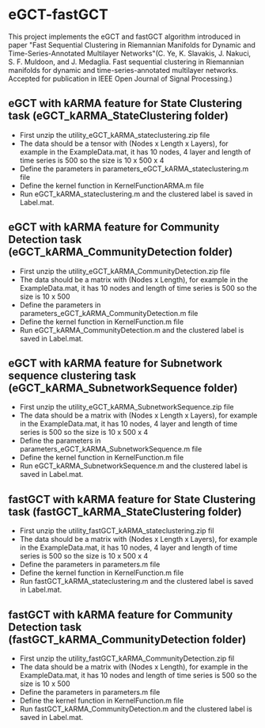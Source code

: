# eGCT-fastGCT
This project implements the eGCT and fastGCT algorithm introduced in paper "Fast Sequential Clustering in Riemannian Manifolds for Dynamic and Time-Series-Annotated Multilayer 
Networks"(C. Ye, K. Slavakis, J. Nakuci, S. F. Muldoon, and J. Medaglia. Fast sequential clustering in Riemannian manifolds for dynamic and time-series-annotated multilayer networks. Accepted for publication in IEEE Open Journal of Signal Processing.)

## eGCT with kARMA feature for State Clustering task (eGCT_kARMA_StateClustering folder)
* First unzip the utility_eGCT_kARMA_stateclustering.zip file
* The data should be a tensor with (Nodes x Length x Layers), for example in the ExampleData.mat, it has 10 nodes, 4 layer and length of time series is 500 so the size is 10 x 500 x 4
* Define the parameters in parameters_eGCT_kARMA_stateclustering.m file
* Define the kernel function in KernelFunctionARMA.m file
* Run eGCT_kARMA_stateclustering.m and the clustered label is saved in Label.mat.

## eGCT with kARMA feature for Community Detection task (eGCT_kARMA_CommunityDetection folder)
* First unzip the utility_eGCT_kARMA_CommunityDetection.zip file
* The data should be a matrix with (Nodes x Length), for example in the ExampleData.mat, it has 10 nodes and length of time series is 500 so the size is 10 x 500
* Define the parameters in parameters_eGCT_kARMA_CommunityDetection.m file
* Define the kernel function in KernelFunction.m file
* Run eGCT_kARMA_CommunityDetection.m and the clustered label is saved in Label.mat.

## eGCT with kARMA feature for Subnetwork sequence clustering task (eGCT_kARMA_SubnetworkSequence folder)
* First unzip the utility_eGCT_kARMA_SubnetworkSequence.zip file
* The data should be a matrix with (Nodes x Length x Layers), for example in the ExampleData.mat, it has 10 nodes, 4 layer and length of time series is 500 so the size is 10 x 500 x 4
* Define the parameters in parameters_eGCT_kARMA_SubnetworkSequence.m file
* Define the kernel function in KernelFunction.m file
* Run eGCT_kARMA_SubnetworkSequence.m and the clustered label is saved in Label.mat.

## fastGCT with kARMA feature for State Clustering task (fastGCT_kARMA_StateClustering folder)
* First unzip the utility_fastGCT_kARMA_stateclustering.zip fil
* The data should be a matrix with (Nodes x Length x Layers), for example in the ExampleData.mat, it has 10 nodes, 4 layer and length of time series is 500 so the size is 10 x 500 x 4
* Define the parameters in parameters.m file
* Define the kernel function in KernelFunction.m file
* Run fastGCT_kARMA_stateclustering.m and the clustered label is saved in Label.mat.

## fastGCT with kARMA feature for Community Detection task (fastGCT_kARMA_CommunityDetection folder)
* First unzip the utility_fastGCT_kARMA_CommunityDetection.zip fil
* The data should be a matrix with (Nodes x Length), for example in the ExampleData.mat, it has 10 nodes and length of time series is 500 so the size is 10 x 500
* Define the parameters in parameters.m file
* Define the kernel function in KernelFunction.m file
* Run fastGCT_kARMA_CommunityDetection.m and the clustered label is saved in Label.mat.
